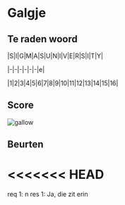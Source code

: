 # Galgje

## Te raden woord

|S|I|G|M|A|S|U|N|I|V|E|R|S|I|T|Y|

|-|-|-|-|-|-|e|

|1|2|3|4|5|6|7|8|9|10|11|12|13|14|15|16|

## Score
![gallow](./images/1.png)

## Beurten
<<<<<<< HEAD
=======
req 1: n
res 1: Ja, die zit erin
